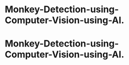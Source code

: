 # Monkey-Detection-using-Computer-Vision-using-AI.
# Monkey-Detection-using-Computer-Vision-using-AI.
